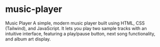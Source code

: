 # music-player
Music Player A simple, modern music player built using HTML, CSS (Tailwind), and JavaScript. It lets you play two sample tracks with an intuitive interface, featuring a play/pause button, next song functionality, and album art display. 
